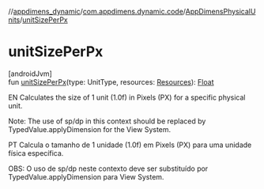 //[appdimens_dynamic](../../../index.md)/[com.appdimens.dynamic.code](../index.md)/[AppDimensPhysicalUnits](index.md)/[unitSizePerPx](unit-size-per-px.md)

# unitSizePerPx

[androidJvm]\
fun [unitSizePerPx](unit-size-per-px.md)(type: UnitType, resources: [Resources](https://developer.android.com/reference/kotlin/android/content/res/Resources.html)): [Float](https://kotlinlang.org/api/core/kotlin-stdlib/kotlin/-float/index.html)

EN Calculates the size of 1 unit (1.0f) in Pixels (PX) for a specific physical unit.

Note: The use of sp/dp in this context should be replaced by TypedValue.applyDimension for the View System.

PT Calcula o tamanho de 1 unidade (1.0f) em Pixels (PX) para uma unidade física específica.

OBS: O uso de sp/dp neste contexto deve ser substituído por TypedValue.applyDimension para View System.